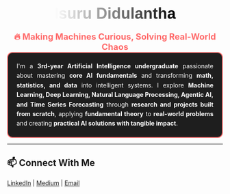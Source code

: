 <div align="center">
<svg width="500" height="80">
  <defs>
    <linearGradient id="grad1" x1="0%" y1="0%" x2="100%" y2="0%">
      <stop offset="0%" style="stop-color:#ffffff;stop-opacity:1" />
      <stop offset="100%" style="stop-color:#000000;stop-opacity:1" />
    </linearGradient>
  </defs>
  <text x="50%" y="50%" font-size="36" font-weight="bold" fill="url(#grad1)" text-anchor="middle" dominant-baseline="middle" font-family="Arial, sans-serif">Isuru Didulantha</text>
</svg>
</div>

<div align="center">
  <span style="font-size:20px; color:#FF6B6B; font-weight:bold;">🔥 Making Machines Curious, Solving Real-World Chaos</span>
</div>

<div align="center">
<div style="border: 2px solid #FF6B6B; border-radius: 12px; padding: 20px; text-align: justify; background-color: #1e1e1e; color: #ffffff; line-height: 1.6; max-width: 800px; margin: auto;">
  I'm a <b>3rd-year Artificial Intelligence undergraduate</b> passionate about mastering <b>core AI fundamentals</b> and transforming <b>math, statistics, and data</b> into intelligent systems. I explore <b>Machine Learning, Deep Learning, Natural Language Processing, Agentic AI, and Time Series Forecasting</b> through <b>research and projects built from scratch</b>, applying <b>fundamental theory</b> to <b>real-world problems</b> and creating <b>practical AI solutions with tangible impact</b>.
</div>
</div>

---
## 📫 Connect With Me
[LinkedIn](https://www.linkedin.com/in/isurudidulantha) | [Medium](https://medium.com/@isurudidulantha) | [Email](mailto:isurudidulantha@gmail.com)

